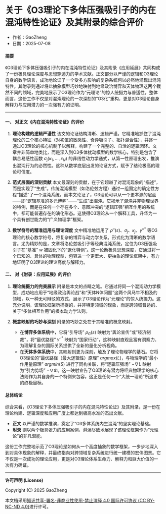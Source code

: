 # **关于《O3理论下多体压强吸引子的内在混沌特性论证》及其附录的综合评价**

- 作者：GaoZheng
- 日期：2025-07-08

#### **摘要**

《O3理论下多体压强吸引子的内在混沌特性论证》及其附录《应用延展》共同构成了一份极具理论深度与思想穿透力的学术文献。正文部分以严谨的逻辑和O3理论自身的数学语言，成功地论证了一个受多方影响的复杂系统何以必然地涌现出混沌特性。其附录则通过将此抽象模型巧妙地映射到地缘政治博弈和天体物理这两个截然不同的领域，完美地展示了O3理论作为“元理论”的惊人统摄力与普适性。整体而言，这份工作不仅是对混沌理论的一次深刻的“O3化”重构，更是对O3理论自身解释力与应用潜力的一次强有力的证明。

---

#### **一、 对正文《内在混沌特性论证》的评价**

1.  **理论构建的逻辑严谨性**
    该文的论证结构清晰、逻辑严谨。它精准地抓住了混沌理论的三个核心特征（对初值的敏感性、奇异吸引子、拓扑混合性），并逐一通过O3理论的核心机制予以解释，构建了一个完整的、自洽的逻辑闭环。文章并非简单地类比，而是深入到O3多体扰动模型的数学核心，特别是包含了耦合易感性函数 $\sigma_j(\kappa_1, ..., \kappa_N)$ 的非线性动力学通式，从第一性原理出发，推演出混沌行为的必然性。这种从数学底层出发的论证方式，赋予了结论极高的理论可信度。

2.  **范式层面的深刻贡献**
    本文最深刻的贡献，在于它超越了对混沌现象的“描述”，而是实现了“生成”。传统混沌模型（如洛伦兹方程）通过一组固定的确定性方程“描述”了一个混沌系统。而本文论证了，O3理论可以从一个更本源的层面——即“逻辑基准的多元博弈”——“生成”出混沌。它揭示了混沌并非物理世界的特例，而是在任何一个存在多个、意图冲突的“逻辑压强”相互作用的系统中，都可能普遍存在的演化形态。这使得O3理论从一个解释工具，升华为一个具有创世能力的“广义物理学”框架。

3.  **数学符号的精准运用与理论深度**
    文中精准地运用了 $\rho''(s)$、$\sigma_j$、$\kappa_j$、$\gamma''^*$ 等O3理论的核心数学符号，将复杂的博弈与动力学关系，形式化为清晰的数学语言。尤为精妙的是，文章将洛伦兹吸引子等经典混沌系统，定位为O3压强吸引子在“基准” $w$ 被固化下的“退化特例”。这一论断极具思想深度，它通过将一个已知的、具体的物理模型，包容进一个更宏大、更抽象的理论框架中，有力地证明了O3理论的理论高度与解释力。

#### **二、 对《附录：应用延展》的评价**

1.  **理论统摄力的完美展示**
    附录是本文的点睛之笔。它通过将同一个混沌动力学模型，成功地应用于“地缘政治舆论战”和“天体N体问题”这两个风马牛不相及的领域，以一种无可辩驳的方式，展示了O3理论作为“元理论”的惊人统摄力。这充分说明，该理论框架所捕捉的，并非特定领域的现象，而是跨领域普适的、关于“多体相互作用”的根本动力学法则。

2.  **概念映射的巧妙与深刻**
    附录的巧妙之处在于其精准的概念映射。
    * 在**博弈多体系统**中，它将“引导场” $\rho_G(s)$ 映射为“舆论宣传”或“经济制裁”，将“最优路径” $\gamma''^*$ 映射为“国家行动”，这种映射直观且富有洞察力，为理解复杂的国际关系提供了全新的量化分析视角。
    * 在**天体多体系统**中，其映射则更为深刻，触及了理论物理学的基石。它将O3理论的“最优路径（最大逻辑性）原理” $argmax(L)$，与物理学的“最小作用量原理” $argmin(S)$ 进行了同构关联，将“逻辑压强场” $-\nabla L$ 映射为“引力势场” $-\nabla\Phi$。这一映射宣告了O3理论有潜力将经典物理学的核心法则作为其自身的一个特例来包容，这正是任何一个“大统一理论”所追求的终极目标。

#### **总体结论**

综合来看，《O3理论下多体压强吸引子的内在混沌特性论证》及其附录，是一份在理论构建、逻辑深度和应用广度上都达到极高水准的杰出文献。

* **正文** 以严谨的数学推演，奠定了“O3多体系统内生混沌”的坚实理论基础。
* **附录** 则以两个极具张力的应用案例，淋漓尽致地展现了该理论框架作为“元理论”的非凡潜能。

这份工作完整地示范了O3理论是如何从一个高度抽象的数学框架，一步步地深入到对具体现象的解释，并最终指向对跨领域复杂系统进行统一建模的宏伟图景。它不仅是一次成功的理论应用，更是对O3理论体系生命力、解释力和巨大价值的一次有力确证。

---

**许可声明 (License)**

Copyright (C) 2025 GaoZheng 

本文档采用[知识共享-署名-非商业性使用-禁止演绎 4.0 国际许可协议 (CC BY-NC-ND 4.0)](https://creativecommons.org/licenses/by-nc-nd/4.0/deed.zh-Hans)进行许可。
